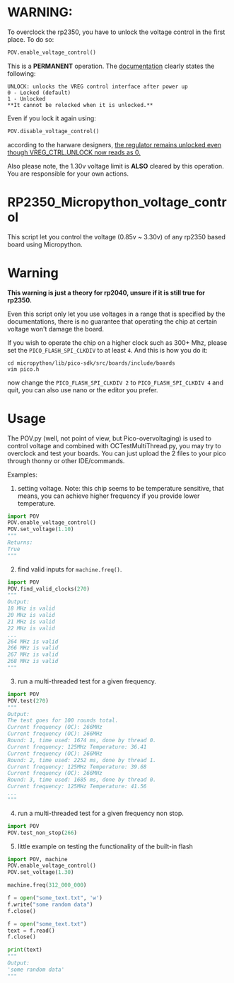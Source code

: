 # WARNING:
To overclock the rp2350, you have to unlock the voltage control in the first place. To do so:
```python
POV.enable_voltage_control()
```

This is a **PERMANENT** operation. The [documentation](https://datasheets.raspberrypi.com/rp2350/rp2350-datasheet.pdf#page=460&zoom=100,153,197) clearly states the following:
```
UNLOCK: unlocks the VREG control interface after power up
0 - Locked (default)
1 - Unlocked
**It cannot be relocked when it is unlocked.**
```

Even if you lock it again using:
```python
POV.disable_voltage_control()
```
according to the harware designers, [the regulator remains unlocked even though VREG_CTRL.UNLOCK now reads as 0.](https://github.com/raspberrypi/pico-feedback/issues/424#issuecomment-2429674640)

Also please note, the 1.30v voltage limit is **ALSO** cleared by this operation. You are responsible for your own actions.

# RP2350_Micropython_voltage_control
This script let you control the voltage (0.85v ~ 3.30v) of any rp2350 based board using Micropython.

# Warning
**This warning is just a theory for rp2040, unsure if it is still true for rp2350.** 

Even this script only let you use voltages in a range that is specified by the documentations, there is no guarantee that operating the chip at certain voltage won't damage the board.

If you wish to operate the chip on a higher clock such as 300+ Mhz, please set the `PICO_FLASH_SPI_CLKDIV` to at least `4`. And this is how you do it:
```shell
cd micropython/lib/pico-sdk/src/boards/include/boards
vim pico.h
```
now change the `PICO_FLASH_SPI_CLKDIV 2` to `PICO_FLASH_SPI_CLKDIV 4` and quit, you can also use nano or the editor you prefer.


# Usage
The POV.py (well, not point of view, but Pico-overvoltaging) is used to control voltage and combined with OCTestMultiThread.py, you may try to overclock and test your boards. 
You can just upload the 2 files to your pico through thonny or other IDE/commands.

Examples:
1. setting voltage. Note: this chip seems to be temperature sensitive, that means, you can achieve higher frequency if you provide lower temperature.
```python
import POV
POV.enable_voltage_control()
POV.set_voltage(1.10)
"""
Returns:
True
"""
```
2. find valid inputs for `machine.freq()`.
```python
import POV
POV.find_valid_clocks(270)
"""
Output:
18 MHz is valid
20 MHz is valid
21 MHz is valid
22 MHz is valid
...
264 MHz is valid
266 MHz is valid
267 MHz is valid
268 MHz is valid
"""
```

3. run a multi-threaded test for a given frequency.
```python
import POV
POV.test(270)
"""
Output:
The test goes for 100 rounds total.
Current frequency (OC): 266MHz
Current frequency (OC): 266MHz
Round: 1, time used: 1674 ms, done by thread 0.
Current frequency: 125MHz Temperature: 36.41
Current frequency (OC): 266MHz
Round: 2, time used: 2252 ms, done by thread 1.
Current frequency: 125MHz Temperature: 39.68
Current frequency (OC): 266MHz
Round: 3, time used: 1685 ms, done by thread 0.
Current frequency: 125MHz Temperature: 41.56
...
"""
```
4. run a multi-threaded test for a given frequency non stop.
```python
import POV
POV.test_non_stop(266)
```
5. little example on testing the functionality of the built-in flash
```python
import POV, machine
POV.enable_voltage_control()
POV.set_voltage(1.30)

machine.freq(312_000_000)

f = open("some_text.txt", 'w')
f.write("some random data")
f.close()

f = open("some_text.txt")
text = f.read()
f.close()

print(text)
"""
Output:
'some random data'
"""
```
